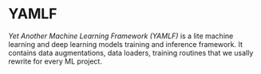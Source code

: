 # YAMLF
*Yet Another Machine Learning Framework (YAMLF)* is a lite machine learning and deep learning models training and inference framework. It contains data augmentations, data loaders, training routines that we usally rewrite for every ML project.
